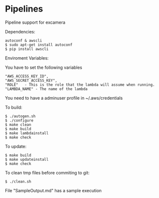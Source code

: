 # Pipelines
Pipeline support for excamera

Dependencies:

	autoconf & awscli
	$ sudo apt-get install autoconf
	$ pip install awscli

Enviroment Variables:

You have to set the following variables

	"AWS_ACCESS_KEY_ID", 
	"AWS_SECRET_ACCESS_KEY",
	"ROLE"   - This is the role that the lambda will assume when running.
	"LAMBDA_NAME" - The name of the lambda

You need to have a adminuser profile in ~/.aws/credentials

To build:

	$ ./autogen.sh
	$ ./configure
	$ make clean
	$ make build
	$ make lambdainstall
	$ make check

To update:
	
	$ make build
	$ make updateinstall
	$ make check

To clean tmp files before commiting to git:

	$ ./clean.sh
File "SampleOutput.md" has a sample execution
